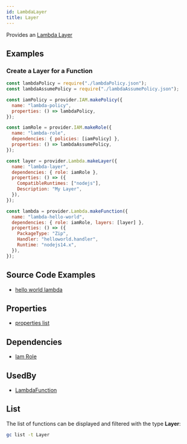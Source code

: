 ```yaml
---
id: LambdaLayer
title: Layer
---
```


Provides an [Lambda Layer](https://console.aws.amazon.com/lambda/home?/layers)

## Examples

### Create a Layer for a Function

```js
const lambdaPolicy = require("./lambdaPolicy.json");
const lambdaAssumePolicy = require("./lambdaAssumePolicy.json");

const iamPolicy = provider.IAM.makePolicy({
  name: "lambda-policy",
  properties: () => lambdaPolicy,
});

const iamRole = provider.IAM.makeRole({
  name: "lambda-role",
  dependencies: { policies: [iamPolicy] },
  properties: () => lambdaAssumePolicy,
});

const layer = provider.Lambda.makeLayer({
  name: "lambda-layer",
  dependencies: { role: iamRole },
  properties: () => ({
    CompatibleRuntimes: ["nodejs"],
    Description: "My Layer",
  }),
});

const lambda = provider.Lambda.makeFunction({
  name: "lambda-hello-world",
  dependencies: { role: iamRole, layers: [layer] },
  properties: () => ({
    PackageType: "Zip",
    Handler: "helloworld.handler",
    Runtime: "nodejs14.x",
  }),
});
```

## Source Code Examples

- [hello world lambda](https://github.com/grucloud/grucloud/blob/main/example/aws/lambda/nodejs/helloworkd/iac.js)

## Properties

- [properties list](https://docs.aws.amazon.com/AWSJavaScriptSDK/latest/AWS/Lambda.html#publishLayerVersion-property)

## Dependencies

- [Iam Role](../IAM/IamRole.md)

## UsedBy

- [LambdaFunction](./Function.md)

## List

The list of functions can be displayed and filtered with the type **Layer**:

```sh
gc list -t Layer
```

```txt

```
